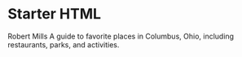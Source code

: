 # Starter HTML
Robert Mills
A guide to favorite places in Columbus, Ohio, including restaurants, parks, and activities.
